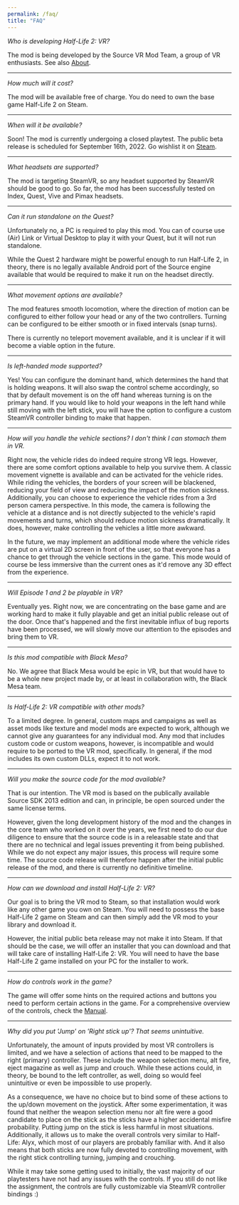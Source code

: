 ```yaml
---
permalink: /faq/
title: "FAQ"
---
```


*Who is developing Half-Life 2: VR?*

The mod is being developed by the Source VR Mod Team, a group of VR enthusiasts.
See also [About](/about/).

---

*How much will it cost?*

The mod will be available free of charge. You do need to own the base game Half-Life 2
on Steam.

---

*When will it be available?*

Soon! The mod is currently undergoing a closed playtest. The public beta release is
scheduled for September 16th, 2022. Go wishlist it on [Steam](https://store.steampowered.com/app/658920/HalfLife_2_VR_Mod/).

---

*What headsets are supported?*

The mod is targeting SteamVR, so any headset supported by SteamVR should be good to go.
So far, the mod has been successfully tested on Index, Quest, Vive and Pimax headsets.

---

*Can it run standalone on the Quest?*

Unfortunately no, a PC is required to play this mod. You can of course use (Air) Link or
Virtual Desktop to play it with your Quest, but it will not run standalone.

While the Quest 2 hardware might be powerful enough to run Half-Life 2, in theory, there
is no legally available Android port of the Source engine available that would be required
to make it run on the headset directly.

---

*What movement options are available?*

The mod features smooth locomotion, where the direction of motion can be configured to
either follow your head or any of the two controllers. Turning can be configured to be
either smooth or in fixed intervals (snap turns).

There is currently no teleport movement available, and it is unclear if it will
become a viable option in the future.

---

*Is left-handed mode supported?*

Yes! You can configure the dominant hand, which determines the hand that is holding
weapons. It will also swap the control scheme accordingly, so that by default movement
is on the off hand whereas turning is on the primary hand. If you would like to hold
your weapons in the left hand while still moving with the left stick, you will have the
option to configure a custom SteamVR controller binding to make that happen.

---

*How will you handle the vehicle sections? I don't think I can stomach them in VR.*

Right now, the vehicle rides do indeed require strong VR legs. However, there are some
comfort options available to help you survive them. A classic movement vignette is
available and can be activated for the vehicle rides. While riding the vehicles, the
borders of your screen will be blackened, reducing your field of view and reducing the
impact of the motion sickness. Additionally, you can choose to experience the vehicle
rides from a 3rd person camera perspective. In this mode, the camera is following the
vehicle at a distance and is not directly subjected to the vehicle's rapid movements
and turns, which should reduce motion sickness dramatically. It does, however, make
controlling the vehicles a little more awkward.

In the future, we may implement an additional mode where the vehicle rides are put
on a virtual 2D screen in front of the user, so that everyone has a chance to get through
the vehicle sections in the game. This mode would of course be less immersive than the
current ones as it'd remove any 3D effect from the experience.

---

*Will Episode 1 and 2 be playable in VR?*

Eventually yes. Right now, we are concentrating on the base game and are working hard to
make it fully playable and get an initial public release out of the door. Once that's
happened and the first inevitable influx of bug reports have been processed, we will
slowly move our attention to the episodes and bring them to VR.

---

*Is this mod compatible with Black Mesa?*

No. We agree that Black Mesa would be epic in VR, but that would have to be a whole new
project made by, or at least in collaboration with, the Black Mesa team.

---

*Is Half-Life 2: VR compatible with other mods?*

To a limited degree. In general, custom maps and campaigns as well as asset mods like
texture and model mods are expected to work, although we cannot give any guarantees for
any individual mod. Any mod that includes custom code or custom weapons, however, is
incompatible and would require to be ported to the VR mod, specifically. In general, if
the mod includes its own custom DLLs, expect it to not work.

---

*Will you make the source code for the mod available?*

That is our intention. The VR mod is based on the publically available Source SDK 2013
edition and can, in principle, be open sourced under the same license terms.

However, given the long development history of the mod and the changes in the core team
who worked on it over the years, we first need to do our due diligence to ensure that
the source code is in a releasable state and that there are no technical and legal issues
preventing it from being published. While we do not expect any major issues, this process
will require some time. The source code release will therefore happen after the initial
public release of the mod, and there is currently no definitive timeline.

---

*How can we download and install Half-Life 2: VR?*

Our goal is to bring the VR mod to Steam, so that installation would work like any other
game you own on Steam. You will need to possess the base Half-Life 2 game on Steam and can
then simply add the VR mod to your library and download it.

However, the initial public beta release may not make it into Steam. If that should be the
case, we will offer an installer that you can download and that will take care of installing
Half-Life 2: VR. You will need to have the base Half-Life 2 game installed on your PC for the
installer to work.

---

*How do controls work in the game?*

The game will offer some hints on the required actions and buttons you need to perform certain
actions in the game. For a comprehensive overview of the controls, check the [Manual](/manual/).

---

*Why did you put 'Jump' on 'Right stick up'? That seems unintuitive.*

Unfortunately, the amount of inputs provided by most VR controllers is limited, and we have a
selection of actions that need to be mapped to the right (primary) controller. These include
the weapon selection menu, alt fire, eject magazine as well as jump and crouch. While these
actions could, in theory, be bound to the left controller, as well, doing so would feel
unintuitive or even be impossible to use properly.

As a consequence, we have no choice but to bind some of these actions to the up/down movement
on the joystick. After some experimentation, it was found that neither the weapon selection menu
nor alt fire were a good candidate to place on the stick as the sticks have a higher accidental
misfire probability. Putting jump on the stick is less harmful in most situations. Additionally,
it allows us to make the overall controls very similar to Half-Life: Alyx, which most of our
players are probably familiar with. And it also means that both sticks are now fully devoted
to controlling movement, with the right stick controlling turning, jumping and crouching.

While it may take some getting used to initially, the vast majority of our playtesters have not
had any issues with the controls. If you still do not like the assignment, the controls are
fully customizable via SteamVR controller bindings :)
